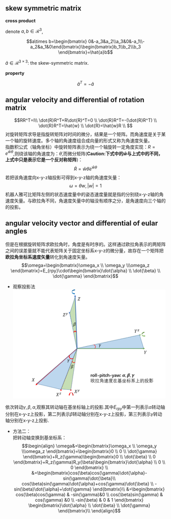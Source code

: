 
## skew symmetric matrix

**cross product**

denote $a,b\in \mathcal{R}^3$,

$$a\times b=\begin{bmatrix} 0&-a_3&a_2\\a_3&0&-a_1\\-a_2&a_1&0\end{bmatrix}\begin{bmatrix}b_1\\b_2\\b_3 \end{bmatrix}=\hat{a}b$$

$\hat{a}\in \mathcal{R}^{3\times 3}$: the skew-symmetric matrix.

**property**

$$\hat{a}^T=-\hat{a}$$

## angular velocity and differential of rotation matrix

$$RR^T=I\\
\dot{R}R^T+R\dot{R}^T=0  \\
\dot{R}R^T=-(\dot{R}R^T) \\
\dot{R}R^T=\hat{w}   \\
\dot{R}=\hat{w}R  \\
$$
对旋转矩阵求导是指旋转矩阵对时间的微分，结果是一个矩阵。而角速度是关于某一个轴的旋转速度。多个轴的角速度组合成向量的形式又称为角速度矢量。  
指数积公式（轴角坐标）中旋转矩阵表示为绕一个轴旋转一定角度实现：$R=e^{\hat{w}\theta}$,则绕该轴的角速度为：$\dot{\theta}$,而微分矩阵(**Caution:下式中的$\hat{w}$与上式中的不同，上式中只是表示它是一个反对称矩阵**)：
$$\dot{R}=\hat{w}\dot{\theta}e^{\hat{w}\theta}$$
若把该角速度向x-y-z轴投影可得到x-y-z轴的角速度矢量：
$$\omega=\theta w,|w|=1$$
机器人雅可比矩阵左侧的状态速度量中的姿态速度量就是指的分别绕x-y-z轴的角速度矢量。与欧拉角不同，角速度矢量中的轴没有顺序之分，是角速度向三个轴的的投影。

## angular velocity vector and differential of eular angles

但是在根据旋转矩阵求欧拉角时，角度是有时序的。这样通过欧拉角表示的两矩阵之间的误差量就不能代表矩阵关于固定坐标系x-y-z的微分量，故存在一个矩阵把**欧拉角坐标系速度矢量**转化到角速度矢量。
$$\omega=\begin{bmatrix}\omega_x \\ \omega_y \\\omega_z  \end{bmatrix}=E_{rpy}\cdot\begin{bmatrix}\dot{\alpha} \\ \dot{\beta} \\ \dot{\gamma}  \end{bmatrix}$$

- 观察投影法
![angle velocity projection](imgs/angle_velocity_projection.png)

依次转动$\gamma, \beta,\alpha$,观察其转动轴在基坐标轴上的投影.其中$E_{rpy}$中第一列表示$\dot{\alpha}$转动轴分别在x-y-z上投影，第二列表示$\dot{\beta}$转动轴分别在x-y-z上投影，第三列表示$\dot{\gamma}$转动轴分别在x-y-z上投影.

- 方法二：  
把转动轴变换到基坐标系：
$$\begin{align}
\omega&=\begin{bmatrix}\omega_x \\ \omega_y \\\omega_z  \end{bmatrix}=\begin{bmatrix}0 \\ 0 \\ \dot{\gamma}  \end{bmatrix}+R_z(\gamma)\begin{bmatrix}0 \\ \dot{\beta} \\ 0  \end{bmatrix}+R_z(\gamma)R_y(\beta)\begin{bmatrix}\dot{\alpha} \\ 0 \\ 0 \end{bmatrix} \\
&=\begin{bmatrix}cos(\beta)cos(\gamma)\dot{\alpha}-sin(\gamma)\dot{\beta}\\ cos(\beta)sin(\gamma)\dot{\alpha}+cos(\gamma)\dot{\beta} \\ -sin(\beta)\dot{\alpha}+\dot{\gamma}  \end{bmatrix}\\
&=\begin{bmatrix} cos(\beta)cos(\gamma) & -sin(\gamma)&0 \\ cos(\beta)sin(\gamma) & cos(\gamma) &0 \\ -sin(\beta) & 0 & 1 \end{bmatrix} \begin{bmatrix}\dot{\alpha} \\ \dot{\beta} \\ \dot{\gamma}  \end{bmatrix}\\
\end{align}$$
